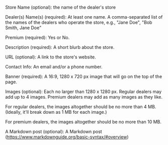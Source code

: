 Store Name (optional): 
    the name of the dealer's store

Dealer(s) Name(s) (required):
    At least one name.
    A comma-separated list of the names of the dealers who operate the store, e.g., "Jane Doe", "Bob Smith, Jane Doe"

Premium (required):
    Yes or No.

Description (required): 
    A short blurb about the store.

URL (optional):
    A link to the store's website.

Contact Info:
    An email and/or a phone number.

Banner (required):
    A 16:9, 1280 x 720 px image that will go on the top of the page.

Images (optional):
    Each no larger than 1280 x 1280 px.
    Regular dealers may add up to 4 images.
    Premium dealers may add as many images as they like.

For regular dealers, the images altogether should be no more than 4 MB. (Ideally, it'll break down as 1 MB for each image.)

For premium dealers, the images altogether should be no more than 10 MB.

A Markdown post (optional):
    A Markdown post (https://www.markdownguide.org/basic-syntax/#overview) 

